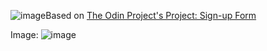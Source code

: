 ![image](https://github.com/kronjuvel1/project-signup-form/assets/98591107/1e84934d-2e1a-4ae0-bc2d-1889a0a64924)Based on [The Odin Project's Project: Sign-up Form](https://www.theodinproject.com/lessons/node-path-intermediate-html-and-css-sign-up-form)

Image:
![image](https://github.com/kronjuvel1/project-signup-form/assets/98591107/d7a66000-62e5-4326-923f-00f0a6ce6ce2)
